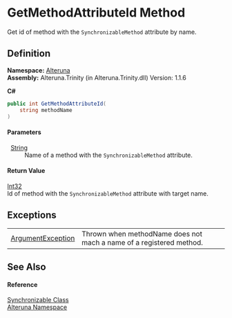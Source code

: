 # GetMethodAttributeId Method


Get id of method with the `SynchronizableMethod` attribute by name.



## Definition
**Namespace:** <a href="N_Alteruna">Alteruna</a>  
**Assembly:** Alteruna.Trinity (in Alteruna.Trinity.dll) Version: 1.1.6

**C#**
``` C#
public int GetMethodAttributeId(
	string methodName
)
```



#### Parameters
<dl><dt>  <a href="https://learn.microsoft.com/dotnet/api/system.string" target="_blank" rel="noopener noreferrer">String</a></dt><dd>Name of a method with the <code>SynchronizableMethod</code> attribute.</dd></dl>

#### Return Value
<a href="https://learn.microsoft.com/dotnet/api/system.int32" target="_blank" rel="noopener noreferrer">Int32</a>  
Id of method with the `SynchronizableMethod` attribute with target name.

## Exceptions
<table>
<tr>
<td><a href="https://learn.microsoft.com/dotnet/api/system.argumentexception" target="_blank" rel="noopener noreferrer">ArgumentException</a></td>
<td>Thrown when methodName does not mach a name of a registered method.</td></tr>
</table>

## See Also


#### Reference
<a href="T_Alteruna_Synchronizable">Synchronizable Class</a>  
<a href="N_Alteruna">Alteruna Namespace</a>  
